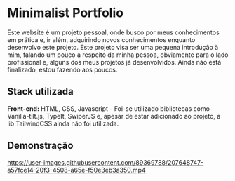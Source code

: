 
# Minimalist Portfolio

Este website é um projeto pessoal, onde busco por
meus conhecimentos em prática e, ir além, adquirindo
novos conhecimentos enquanto desenvolvo este projeto.
Este projeto visa ser uma pequena introdução à mim,
falando um pouco a respeito da minha pessoa, obviamente
para o lado profissional e, alguns dos meus projetos já
desenvolvidos. Ainda não está finalizado, estou fazendo
aos poucos.


## Stack utilizada

**Front-end:** HTML, CSS, Javascript - Foi-se utilizado
bibliotecas como Vanilla-tilt.js, TypeIt, SwiperJS e,
apesar de estar adicionado ao projeto, a lib TailwindCSS
ainda não foi utilizada.


## Demonstração

https://user-images.githubusercontent.com/89369788/207648747-a57fce14-20f3-4508-a65e-f50e3eb3a350.mp4
